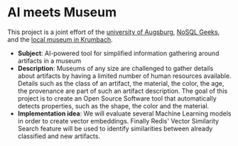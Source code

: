 # AI meets Museum

This project is a joint effort of the [university of Augsburg](https://www.uni-augsburg.de/de/), [NoSQL Geeks](https://www.nosqlgeeks.com/de/index.html), and the [local museum in Krumbach](https://www.museum-krumbach.de).


* **Subject**: AI-powered tool for simplified information gathering around artifacts in a museum
* **Description**: Museums of any size are challenged to gather details about artifacts by having a limited number of human resources available. Details such as the class of an artifact, the material, the color, the age, the provenance are part of such an artifact description. The goal of this project is to create an Open Source Software tool that automatically detects properties, such as the shape, the color and the material.
* **Implementation idea**: We will evaluate several Machine Learning models in order to create vector embeddings. Finally Redis' Vector Similarity Search feature will be used to identify similarities between already classified and new artifacts.
